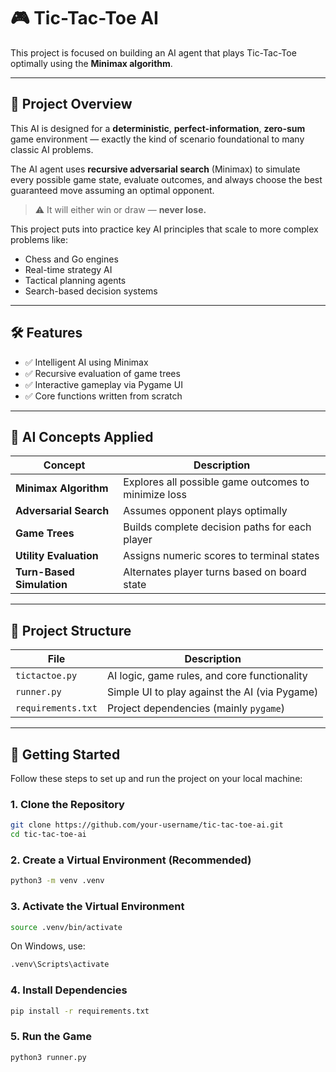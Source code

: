 # 🎮 Tic-Tac-Toe AI

This project is focused on building an AI agent that plays Tic-Tac-Toe optimally using the **Minimax algorithm**.

---

## 🧠 Project Overview

This AI is designed for a **deterministic**, **perfect-information**, **zero-sum** game environment — exactly the kind of scenario foundational to many classic AI problems.

The AI agent uses **recursive adversarial search** (Minimax) to simulate every possible game state, evaluate outcomes, and always choose the best guaranteed move assuming an optimal opponent.

> ⚠️ It will either win or draw — **never lose.**

This project puts into practice key AI principles that scale to more complex problems like:

- Chess and Go engines
- Real-time strategy AI
- Tactical planning agents
- Search-based decision systems

---

## 🛠️ Features

- ✅ Intelligent AI using Minimax
- ✅ Recursive evaluation of game trees
- ✅ Interactive gameplay via Pygame UI
- ✅ Core functions written from scratch

---

## 🧪 AI Concepts Applied

| Concept                  | Description                                                 |
|--------------------------|-------------------------------------------------------------|
| **Minimax Algorithm**    | Explores all possible game outcomes to minimize loss        |
| **Adversarial Search**   | Assumes opponent plays optimally                            |
| **Game Trees**           | Builds complete decision paths for each player              |
| **Utility Evaluation**   | Assigns numeric scores to terminal states                   |
| **Turn-Based Simulation**| Alternates player turns based on board state                |

---

## 📁 Project Structure

| File            | Description                                 |
|-----------------|---------------------------------------------|
| `tictactoe.py`  | AI logic, game rules, and core functionality|
| `runner.py`     | Simple UI to play against the AI (via Pygame)|
| `requirements.txt` | Project dependencies (mainly `pygame`)   |

---

## 🚀 Getting Started

Follow these steps to set up and run the project on your local machine:

### 1. Clone the Repository

```bash
git clone https://github.com/your-username/tic-tac-toe-ai.git
cd tic-tac-toe-ai
```

### 2. Create a Virtual Environment (Recommended)

```bash
python3 -m venv .venv
```

### 3. Activate the Virtual Environment

```bash
source .venv/bin/activate
```
On Windows, use:
```bash
.venv\Scripts\activate
```

### 4. Install Dependencies

```bash
pip install -r requirements.txt
```

### 5. Run the Game

```bash
python3 runner.py
```